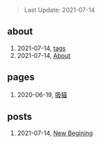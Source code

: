 > Last Update: 2021-07-14

## about
1. 2021-07-14, [tags](about/tags.md)
1. 2021-07-14, [About](about/me.md)
## pages
1. 2020-06-19, [吸猫](pages/吸猫.md)
## posts
1. 2021-07-14, [New Begining](posts/bookmarks.md)